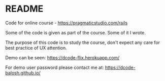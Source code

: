# README

Code for online course - https://pragmaticstudio.com/rails

Some of the code is given as part of the course.
Some of it I wrote.

The purpose of this code is to study the course, don't expect any care for best practice of UX attention.
 
 Demo can be seen: https://dcode-flix.herokuapp.com/
 
 For demo user password please contact me at:  https://dcode-balosh.github.io/